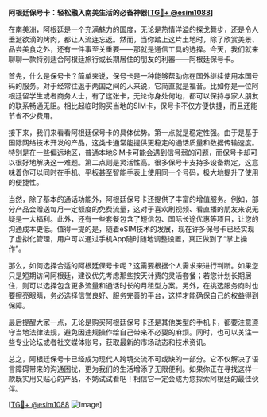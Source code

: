 **阿根廷保号卡：轻松融入南美生活的必备神器[[TG💪+ @esim1088](https://t.me/s/esim1088)]**

在南美洲，阿根廷是一个充满魅力的国度，无论是热情洋溢的探戈舞步，还是令人垂涎欲滴的烤肉，都让人流连忘返。然而，当你踏上这片土地时，除了欣赏美景、品尝美食之外，还有一件事至关重要——那就是通信工具的选择。今天，我们就来聊聊一款特别适合阿根廷旅行或长期居住的朋友的利器——阿根廷保号卡。

首先，什么是保号卡？简单来说，保号卡是一种能够帮助你在国外继续使用本国号码的服务。对于经常往返于两国之间的人来说，它简直就是福音。比如你是一位阿根廷留学生或者商务人士，有了这张卡，无论你身处何地，都可以保持与家人朋友的联系畅通无阻。相比起临时购买当地的SIM卡，保号卡不仅方便快捷，而且还能节省不少费用。

接下来，我们来看看阿根廷保号卡的具体优势。第一点就是稳定性强。由于是基于国际网络技术开发的产品，这类卡通常能提供更稳定的通话质量和数据传输速度。特别是在一些偏远地区，普通本地SIM卡可能会遇到信号弱的问题，而保号卡却可以很好地解决这一难题。第二点则是灵活性高。很多保号卡支持多设备绑定，这意味着你可以同时在手机、平板甚至智能手表上使用同一个号码，极大地提升了使用的便捷性。

当然，除了基本的通话功能外，阿根廷保号卡还提供了丰富的增值服务。例如，部分产品会赠送每月一定额度的免费流量，这对于喜欢刷视频、看直播的朋友来说无疑是一大福利。此外，还有一些套餐包含了短信包、国际长途优惠等项目，让您的沟通成本更低。值得一提的是，随着eSIM技术的发展，现在许多保号卡已经实现了虚拟化管理，用户可以通过手机App随时随地调整设置，真正做到了“掌上操作”。

那么，如何选择合适的阿根廷保号卡呢？这需要根据个人需求来进行判断。如果您只是短期访问阿根廷，建议优先考虑那些按天计费的灵活套餐；若您计划长期居住，则可以选择包含更多流量和通话时长的月租型方案。另外，在挑选服务商时也要擦亮眼睛，务必选择信誉良好、服务完善的平台，这样才能确保自己的权益得到保障。

最后提醒大家一点，无论是购买阿根廷保号卡还是其他类型的手机卡，都要注意遵守当地法律法规，避免因违规操作给自己带来不必要的麻烦。同时，也可以关注一些专业论坛或者社交媒体账号，获取最新的市场动态和技术资讯。

总之，阿根廷保号卡已经成为现代人跨境交流不可或缺的一部分。它不仅解决了语言障碍带来的沟通困扰，更为我们的生活增添了无限便利。如果你正在寻找这样一款既实用又贴心的产品，不妨试试看吧！相信它一定会成为您探索阿根廷的最佳伙伴。

[[TG💪+ @esim1088](https://t.me/s/esim1088) ![Image](https://i.postimg.cc/4NQfJmqS/Snipaste-2025-05-13-00-14-12.png)]